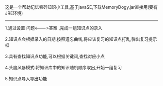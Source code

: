 <label font-color="red">这是一个帮助记忆零碎知识小工具,基于javaSE,下载MemoryDogy.jar直接用(要有JRE环境)</label>
<hr>
1.通过设置&nbsp问题<--->答案&nbsp,完成一组知识点的录入<br><br>
2.知识点会根据录入的日期,按照遗忘曲线,将应该复习的知识点打乱,弹出复习提示框<br><br>
3.具有查找知识点功能,可以根据关键词,查找对应小点<br><br>
4.头脑风暴模式:将知识库中的知识随机顺序取出,开始一组复习<br><br>
5.知识点导入导出功能<br><br>
